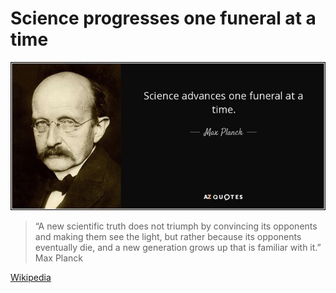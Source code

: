 # Science progresses one funeral at a time

![](../.gitbook/assets/image%20%282%29.png)

> “A new scientific truth does not triumph by convincing its opponents and making them see the light, but rather because its opponents eventually die, and a new generation grows up that is familiar with it.” Max Planck

[Wikipedia](https://en.wikipedia.org/wiki/Planck%27s_principle)

